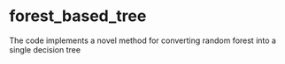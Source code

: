 # forest_based_tree
The code implements a novel method for converting random forest into a single decision tree
